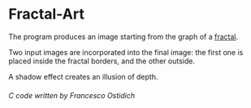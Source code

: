 # Fractal-Art

The program produces an image starting from the graph of 
a [fractal](https://en.wikipedia.org/wiki/Julia_set#Quadratic_polynomials).

Two input images are incorporated into the final image: the first one is placed inside
the fractal borders, and the other outside.

A shadow effect creates an illusion of depth.

###### C code written by Francesco Ostidich
